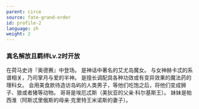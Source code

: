 ```yaml
---
parent: circe
source: fate-grand-order
id: profile-2
language: zh
weight: 2
---
```


### 真名解放且羁绊Lv.2时开放

在荷马史诗『奥德赛』中登场。
是神话中著名的艾尤岛魔女。
与女神赫卡忒的系谱相关，乃司掌月与爱的半神。
是擅长调配具各种功效或有变异效果的魔法药的理科女。
会用美食款待造访岛屿的人类男子，等他们吃饱之后，将他们变成狮子、狼或者猪等动物。
哥哥是埃厄忒斯（美狄亚的父亲·科尔基斯王）。
妹妹是帕西淮（阿斯忒里俄斯的母亲·克里特王米诺斯的妻子）。
